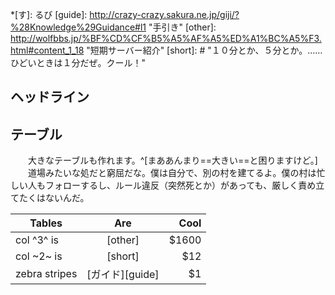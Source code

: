 *[す]: るび
[guide]: <http://crazy-crazy.sakura.ne.jp/giji/?%28Knowledge%29Guidance#l1> "手引き"
[other]: http://wolfbbs.jp/%BF%CD%CF%B5%A5%AF%A5%ED%A1%BC%A5%F3.html#content_1_18 "短期サーバー紹介"
[short]: # "１０分とか、５分とか。……ひどいときは１分だぜ。クール！"

## ヘッドライン

## テーブル

　　大きなテーブルも作れます。^[まああんまり==大きい==と困りますけど。]
　　道場みたいな処だと窮屈だな。僕は自分で、別の村を建てるよ。僕の村は忙しい人もフォローするし、ルール違反（突然死とか）があっても、厳しく責め立てたくはないんだ。

| Tables        | Are             | Cool  |
| ------------- |:---------------:| -----:|
| col ^3^ is    | [other]         | $1600 |
| col ~2~ is    | [short]         |   $12 |
| zebra stripes | [ガイド][guide] |    $1 |
